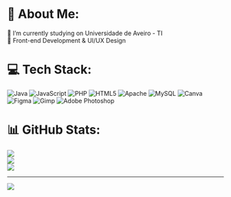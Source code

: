# 💫 About Me:
🔭 I’m currently studying on Universidade de Aveiro - TI<br>🌱 Front-end Development & UI/UX Design


# 💻 Tech Stack:
![Java](https://img.shields.io/badge/java-%23ED8B00.svg?style=for-the-badge&logo=openjdk&logoColor=white) ![JavaScript](https://img.shields.io/badge/javascript-%23323330.svg?style=for-the-badge&logo=javascript&logoColor=%23F7DF1E) ![PHP](https://img.shields.io/badge/php-%23777BB4.svg?style=for-the-badge&logo=php&logoColor=white) ![HTML5](https://img.shields.io/badge/html5-%23E34F26.svg?style=for-the-badge&logo=html5&logoColor=white) ![Apache](https://img.shields.io/badge/apache-%23D42029.svg?style=for-the-badge&logo=apache&logoColor=white) ![MySQL](https://img.shields.io/badge/mysql-4479A1.svg?style=for-the-badge&logo=mysql&logoColor=white) ![Canva](https://img.shields.io/badge/Canva-%2300C4CC.svg?style=for-the-badge&logo=Canva&logoColor=white) ![Figma](https://img.shields.io/badge/figma-%23F24E1E.svg?style=for-the-badge&logo=figma&logoColor=white) ![Gimp](https://img.shields.io/badge/Gimp-657D8B?style=for-the-badge&logo=gimp&logoColor=FFFFFF) ![Adobe Photoshop](https://img.shields.io/badge/adobe%20photoshop-%2331A8FF.svg?style=for-the-badge&logo=adobe%20photoshop&logoColor=white)
# 📊 GitHub Stats:
![](https://github-readme-stats.vercel.app/api?username=gustavogiao&theme=dark&hide_border=false&include_all_commits=false&count_private=false)<br/>
![](https://github-readme-streak-stats.herokuapp.com/?user=gustavogiao&theme=dark&hide_border=false)<br/>
![](https://github-readme-stats.vercel.app/api/top-langs/?username=gustavogiao&theme=dark&hide_border=false&include_all_commits=false&count_private=false&layout=compact)

---
[![](https://visitcount.itsvg.in/api?id=gustavogiao&icon=0&color=0)](https://visitcount.itsvg.in)

<!-- Proudly created with GPRM ( https://gprm.itsvg.in ) -->

